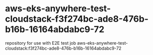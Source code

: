 # aws-eks-anywhere-test-cloudstack-f3f274bc-ade8-476b-b16b-16164abdabc9-72
repository for use with E2E test job aws-eks-anywhere-test-cloudstack:f3f274bc-ade8-476b-b16b-16164abdabc9-72
